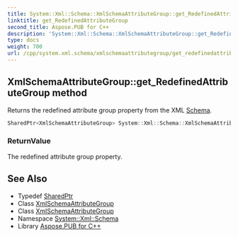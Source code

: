 ```yaml
---
title: System::Xml::Schema::XmlSchemaAttributeGroup::get_RedefinedAttributeGroup method
linktitle: get_RedefinedAttributeGroup
second_title: Aspose.PUB for C++
description: 'System::Xml::Schema::XmlSchemaAttributeGroup::get_RedefinedAttributeGroup method. Returns the redefined attribute group property from the XML Schema in C++.'
type: docs
weight: 700
url: /cpp/system.xml.schema/xmlschemaattributegroup/get_redefinedattributegroup/
---
```

## XmlSchemaAttributeGroup::get_RedefinedAttributeGroup method


Returns the redefined attribute group property from the XML [Schema](../../).

```cpp
SharedPtr<XmlSchemaAttributeGroup> System::Xml::Schema::XmlSchemaAttributeGroup::get_RedefinedAttributeGroup()
```


### ReturnValue

The redefined attribute group property.

## See Also

* Typedef [SharedPtr](../../../system/sharedptr/)
* Class [XmlSchemaAttributeGroup](../)
* Class [XmlSchemaAttributeGroup](../)
* Namespace [System::Xml::Schema](../../)
* Library [Aspose.PUB for C++](../../../)
